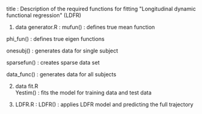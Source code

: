
title : Description of the required functions for fitting "Longitudinal dynamic functional regression" (LDFR)

1. data generator.R : 
 mufun() : defines true mean function

 phi_fun() : defines true eigen functions

 onesubj() : generates data for single subject

 sparsefun() : creates sparse data set

 data_func() : generates data for all subjects
 
2. data fit.R       
 Yestim() : fits the model for training data and test data

3. LDFR.R :
 LDFR() : applies LDFR model and predicting the full trajectory
